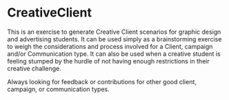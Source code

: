 # CreativeClient


This is an exercise to generate Creative Client scenarios for graphic design and advertising students.
It can be used simply as a brainstorming exercise to weigh the considerations and process involved for a Client, campaign and/or Communication type. It can also be used when a creative student is feeling stumped by the hurdle of not having enough restrictions in their creative challenge.

Always looking for feedback or contributions for other good client, campaign, or communication types.

